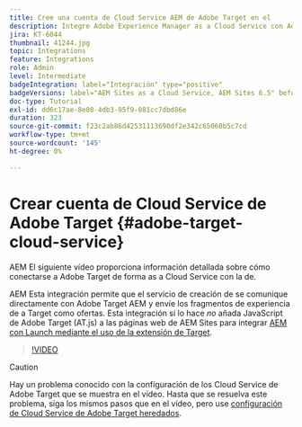 ```yaml
---
title: Cree una cuenta de Cloud Service AEM de Adobe Target en el
description: Integre Adobe Experience Manager as a Cloud Service con Adobe Target mediante la autenticación IMS de Cloud Service y Adobe.
jira: KT-6044
thumbnail: 41244.jpg
topic: Integrations
feature: Integrations
role: Admin
level: Intermediate
badgeIntegration: label="Integración" type="positive"
badgeVersions: label="AEM Sites as a Cloud Service, AEM Sites 6.5" before-title="false"
doc-type: Tutorial
exl-id: dd6c17ae-8e08-4db3-95f9-081cc7dbd86e
duration: 323
source-git-commit: f23c2ab86d42531113690df2e342c65060b5c7cd
workflow-type: tm+mt
source-wordcount: '145'
ht-degree: 0%

---
```


# Crear cuenta de Cloud Service de Adobe Target {#adobe-target-cloud-service}

AEM El siguiente vídeo proporciona información detallada sobre cómo conectarse a Adobe Target de forma as a Cloud Service con la de.

AEM Esta integración permite que el servicio de creación de se comunique directamente con Adobe Target AEM y envíe los fragmentos de experiencia de a Target como ofertas.  Esta integración sí lo hace *no* añada JavaScript de Adobe Target (AT.js) a las páginas web de AEM Sites para integrar [AEM con Launch mediante el uso de la extensión de Target](../experience-platform/data-collection/tags/connect-aem-tag-property-using-ims.md).

>[!VIDEO](https://video.tv.adobe.com/v/41244?quality=12&learn=on)

>[!CAUTION]
>
>Hay un problema conocido con la configuración de los Cloud Service de Adobe Target que se muestra en el vídeo. Hasta que se resuelva este problema, siga los mismos pasos que en el vídeo, pero use [configuración de Cloud Service de Adobe Target heredados](https://experienceleague.adobe.com/docs/experience-manager-learn/aem-target-tutorial/aem-target-implementation/using-aem-cloud-services.html).
